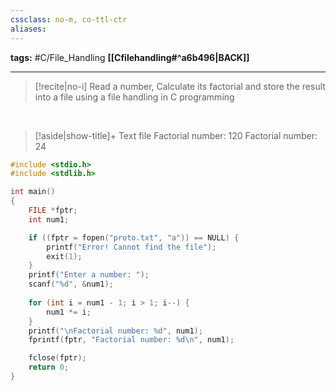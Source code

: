 ```yaml
---
cssclass: no-m, co-ttl-ctr
aliases:
---
```

**tags:** #C/File_Handling 
**[[Cfilehandling#^a6b496|BACK]]**

---
>[!recite|no-i] Read a number, Calculate its factorial and store the result into a file using a file handling in C programming

<br>

>[!aside|show-title]+ Text file
> Factorial number: 120
> Factorial number: 24
```C
#include <stdio.h>
#include <stdlib.h>

int main()
{
    FILE *fptr;
    int num1;

    if ((fptr = fopen("proto.txt", "a")) == NULL) {
        printf("Error! Cannot find the file");
        exit(1);
    }
    printf("Enter a number: ");
    scanf("%d", &num1);
    
    for (int i = num1 - 1; i > 1; i--) {
        num1 *= i;
    }
    printf("\nFactorial number: %d", num1);
    fprintf(fptr, "Factorial number: %d\n", num1);

    fclose(fptr);
    return 0;
}
```